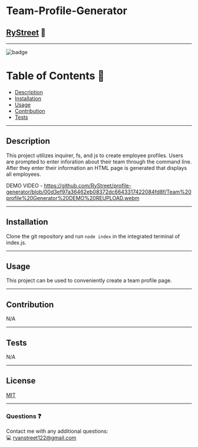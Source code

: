 # **Team-Profile-Generator**

## [RyStreet](https://github.com/RyStreet) 👋
___
![badge](https://img.shields.io/badge/license-MIT-blue)<br />

 # Table of Contents 📒
  - [Description](#description)
  - [Installation](#installation)
  - [Usage](#usage)
  - [Contribution](#contribution)
  - [Tests](#tests)
___
  ## Description 
  This project utilizes inquirer, fs, and js to create employee profiles. Users are prompted to enter inforation about their team through the command line. After they enter their information an HTML page is generated that displays all employees.
  
  DEMO VIDEO - https://github.com/RyStreet/profile-generator/blob/00d3ef97a36462eb08372dc6643317422084fd8f/Team%20profile%20Generator%20DEMO%20REUPLOAD.webm
___
  ## Installation 
  Clone the git repository and run `node index` in the integrated terminal of index.js.
___
  ## Usage 
  This project can be used to conveniently create a team profile page.
___
  ## Contribution 
  N/A
___
  
  ## Tests  
  N/A
  
___
  ## License 
[MIT](https://opensource.org/licenses/MIT)
___
  ### Questions ❓
  Contact me with any additional questions:
  <br />
  💻 ryanstreet122@gmail.com

